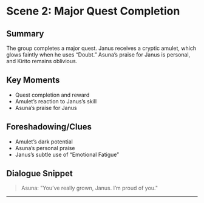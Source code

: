# Scene 2: Major Quest Completion

## Summary
The group completes a major quest. Janus receives a cryptic amulet, which glows faintly when he uses “Doubt.” Asuna’s praise for Janus is personal, and Kirito remains oblivious.

## Key Moments
- Quest completion and reward
- Amulet’s reaction to Janus’s skill
- Asuna’s praise for Janus

## Foreshadowing/Clues
- Amulet’s dark potential
- Asuna’s personal praise
- Janus’s subtle use of “Emotional Fatigue”

## Dialogue Snippet
> Asuna: "You’ve really grown, Janus. I’m proud of you."

---
